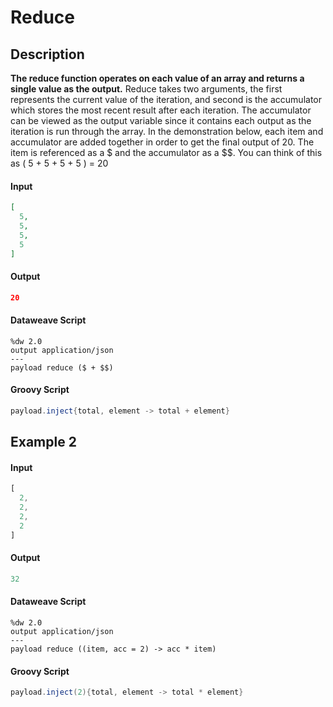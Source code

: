 # Reduce

## Description

**The reduce function operates on each value of an array and returns a single value as the output.** Reduce takes two arguments, the first represents the current value of the iteration, and second is the accumulator which stores the most recent result after each iteration. The accumulator can be viewed as the output variable since it contains each output as the iteration is run through the array. In the demonstration below, each item and accumulator are added together in order to get the final output of 20. The item is referenced as a $ and the accumulator as a $$. You can think of this as ( 5 + 5 + 5 + 5 ) = 20

#### Input
``` json
[
  5,
  5,
  5,
  5
]
```
#### Output

``` json
20
```

#### Dataweave Script

```
%dw 2.0
output application/json
---
payload reduce ($ + $$)
```

#### Groovy Script
``` groovy
payload.inject{total, element -> total + element}
```

## Example 2

#### Input
``` javascript
[
  2,
  2,
  2,
  2
]
```
#### Output

``` javascript
32
```

#### Dataweave Script

```
%dw 2.0
output application/json
---
payload reduce ((item, acc = 2) -> acc * item)
```

#### Groovy Script

```groovy
payload.inject(2){total, element -> total * element}
```